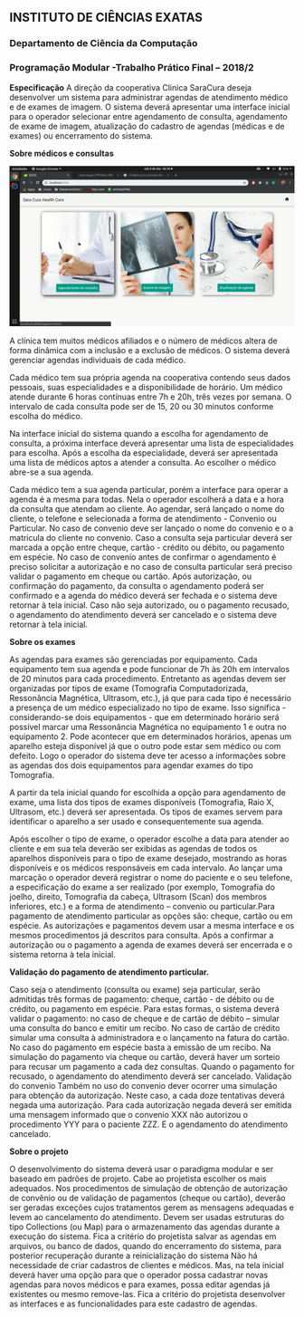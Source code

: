 
## INSTITUTO DE CIÊNCIAS EXATAS 
### Departamento de Ciência da Computação 
### Programação Modular -Trabalho Prático Final – 2018/2 


**Especificação** 
A direção da cooperativa Clinica SaraCura deseja desenvolver um sistema para administrar agendas de atendimento médico e de exames de imagem. O sistema deverá apresentar uma interface inicial para o operador selecionar entre agendamento de consulta, agendamento de exame de imagem, atualização do cadastro de agendas (médicas e de exames) ou encerramento do sistema. 

**Sobre médicos e consultas** 

![alt text](https://github.com/matvargas/TPFINAL-PM/blob/master/saracurahc/src/main/resources/static/images/gifs/scheduling.gif "Agendamento")

A clínica tem muitos médicos afiliados e o número de médicos altera de forma dinâmica com a inclusão e a exclusão de médicos. O sistema deverá gerenciar agendas individuais de cada médico. 

Cada médico tem sua própria agenda na cooperativa contendo seus dados pessoais, suas especialidades e a disponibilidade de horário. Um médico atende durante 6 horas contínuas entre 7h e 20h, três vezes por semana. O intervalo de cada consulta pode ser de 15, 20 ou 30 minutos conforme escolha do médico. 

Na interface inicial do sistema quando a escolha for agendamento de consulta, a próxima interface deverá apresentar uma lista de especialidades para escolha. Após a escolha da especialidade, deverá ser apresentada uma lista de médicos aptos a atender a consulta. Ao escolher o médico abre-se a sua agenda. 

Cada médico tem a sua agenda particular, porém a interface para operar a agenda é a mesma para todas. Nela o operador escolherá a data e a hora da consulta que atendam ao cliente. Ao agendar, será lançado o nome do cliente, o telefone e selecionada a forma de atendimento - Convenio ou Particular. No caso de convenio deve ser lançado o nome do convenio e o a matricula do cliente no convenio. Caso a consulta seja particular deverá ser marcada a opção entre cheque, cartão - crédito ou débito, ou pagamento em espécie. No caso de convenio antes de confirmar o agendamento é preciso solicitar a autorização e no caso de consulta particular será preciso validar o pagamento em cheque ou cartão. Após autorização, ou confirmação do pagamento, da consulta o agendamento poderá ser confirmado e a agenda do médico deverá ser fechada e o sistema deve retornar à tela inicial. Caso não seja autorizado, ou o pagamento recusado, o agendamento do atendimento deverá ser cancelado e o sistema deve retornar à tela inicial.

**Sobre os exames** 

As agendas para exames são gerenciadas por equipamento. Cada equipamento tem sua agenda e pode funcionar de 7h às 20h em intervalos de 20 minutos para cada procedimento. Entretanto as agendas devem ser organizadas por tipos de exame (Tomografia Computadorizada, Ressonância Magnética, Ultrasom, etc.), já que para cada tipo é necessário a presença de um médico especializado no tipo de exame. Isso significa - considerando-se dois equipamentos - que em determinado horário será possível marcar uma Ressonância Magnética no equipamento 1 e outra no equipamento 2. Pode acontecer que em determinados horários, apenas um aparelho esteja disponível já que o outro pode estar sem médico ou com defeito. Logo o operador do sistema deve ter acesso a informações sobre as agendas dos dois equipamentos para agendar exames do tipo Tomografia. 

A partir da tela inicial quando for escolhida a opção para agendamento de exame, uma lista dos tipos de exames disponíveis (Tomografia, Raio X, Ultrasom, etc.) deverá ser apresentada. Os tipos de exames servem para identificar o aparelho a ser usado e consequentemente sua agenda. 

Após escolher o tipo de exame, o operador escolhe a data para atender ao cliente e em sua tela deverão ser exibidas as agendas de todos os aparelhos disponíveis para o tipo de exame desejado, mostrando as horas disponíveis e os médicos responsáveis em cada intervalo. Ao lançar uma marcação o operador deverá registrar o nome do paciente e o seu telefone, a especificação do exame a ser realizado (por exemplo, Tomografia do joelho, direito, Tomografia da cabeça, Ultrasom (Scan) dos membros inferiores, etc.) e a forma de atendimento – convenio ou particular.Para pagamento de atendimento particular as opções são: cheque, cartão ou em espécie. As autorizações e pagamentos devem usar a mesma interface e os mesmos procedimentos já descritos para consulta. Após a confirmar a autorização ou o pagamento a agenda de exames deverá ser encerrada e o sistema retorna à tela inicial. 

**Validação do pagamento de atendimento particular.** 

Caso seja o atendimento (consulta ou exame) seja particular, serão admitidas três formas de pagamento: cheque, cartão - de débito ou de crédito, ou pagamento em espécie. Para estas formas, o sistema deverá validar o pagamento: no caso de cheque e de cartão de débito – simular uma consulta do banco e emitir um recibo. No caso de cartão de crédito simular uma consulta à administradora e o lançamento na fatura do cartão. No caso do pagamento em espécie basta a emissão de um recibo. Na simulação do pagamento via cheque ou cartão, deverá haver um sorteio para recusar um pagamento a cada dez consultas. Quando o pagamento for recusado, o agendamento do atendimento deverá ser cancelado. Validação do convenio Também no uso do convenio dever ocorrer uma simulação para obtenção da autorização. Neste caso, a cada doze tentativas deverá negada uma autorização. Para cada autorização negada deverá ser emitida uma mensagem informado que o convenio XXX não autorizou o procedimento YYY para o paciente ZZZ. E o agendamento do atendimento cancelado. 

**Sobre o projeto** 

O desenvolvimento do sistema deverá usar o paradigma modular e ser baseado em padrões de projeto. Cabe ao projetista escolher os mais adequados. Nos procedimentos de simulação de obtenção de autorização de convênio ou de validação de pagamentos (cheque ou cartão), deverão ser geradas exceções cujos tratamentos gerem as mensagens adequadas e levem ao cancelamento do atendimento. Devem ser usadas estruturas do tipo Collections (ou Map) para o armazenamento das agendas durante a execução do sistema. Fica a critério do projetista salvar as agendas em arquivos, ou banco de dados, quando do encerramento do sistema, para posterior recuperação durante a reinicialização do sistema Não há necessidade de criar cadastros de clientes e médicos. Mas, na tela inicial deverá haver uma opção para que o operador possa cadastrar novas agendas para novos médicos e para exames, possa editar agendas já existentes ou mesmo remove-las. Fica a critério do projetista desenvolver as interfaces e as funcionalidades para este cadastro de agendas.
